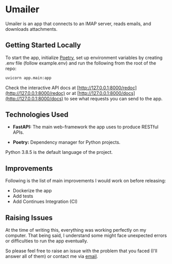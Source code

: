 # Umailer

Umailer is an app that connects to an IMAP server, reads emails, and downloads attachments.

## Getting Started Locally

To start the app, initialize [Poetry](https://python-poetry.org/), set up environment variables by creating .env file (follow example.env) and run the following from the root of the repo:

```sh
uvicorn app.main:app
```

Check the interactive API docs at [http://127.0.0.1:8000/redoc](http://127.0.0.1:8000/redoc) or at [http://127.0.0.1:8000/docs](http://127.0.0.1:8000/docs) to see what requests you can send to the app.

## Technologies Used

- **FastAPI:** The main web-framework the app uses to produce RESTful APIs.

- **Poetry:** Dependency manager for Python projects.

Python 3.8.5 is the default language of the project.

## Improvements

Following is the list of main improvements I would work on before releasing:

- Dockerize the app
- Add tests
- Add Continues Integration (CI)

## Raising Issues

At the time of writing this, everything was working perfectly on my computer. That being said, I understand some
might face unexpected errors or difficulties to run the app eventually.

So please feel free to raise an issue with the problem that you faced (I'll answer all of them) or contact me via
[email](mailto:jmadibekov@gmail.com).
